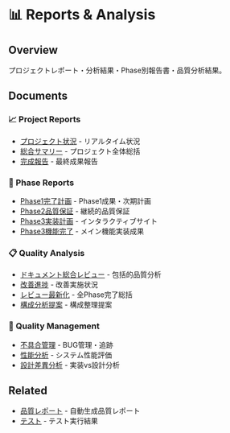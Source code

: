 # 📊 Reports & Analysis

## Overview
プロジェクトレポート・分析結果・Phase別報告書・品質分析結果。

## Documents

### 📈 Project Reports
- [プロジェクト状況](project-status-board.md) - リアルタイム状況
- [総合サマリー](project-comprehensive-summary.md) - プロジェクト全体総括
- [完成報告](project-completion-report.md) - 最終成果報告

### 🚀 Phase Reports
- [Phase1完了計画](phase1-completion-plan.md) - Phase1成果・次期計画
- [Phase2品質保証](phase2-quality-assurance-report.md) - 継続的品質保証
- [Phase3実装計画](phase3-implementation-plan.md) - インタラクティブサイト
- [Phase3機能完了](phase3-main-features-report.md) - メイン機能実装成果

### 📋 Quality Analysis
- [ドキュメント総合レビュー](document-comprehensive-review.md) - 包括的品質分析
- [改善進捗](document-improvement-progress.md) - 改善実施状況
- [レビュー最新化](document-review-update-completion.md) - 全Phase完了総括
- [構成分析提案](document-structure-analysis-proposal.md) - 構成整理提案

### 🐛 Quality Management
- [不具合管理](bug-management-table.md) - BUG管理・追跡
- [性能分析](system-performance-analysis.md) - システム性能評価
- [設計差異分析](implementation-design-gap-analysis.md) - 実装vs設計分析

## Related
- [品質レポート](quality-reports/) - 自動生成品質レポート
- [テスト](../testing/) - テスト実行結果
